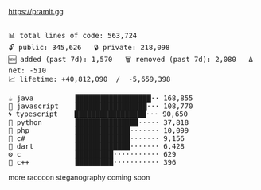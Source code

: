 https://pramit.gg
 <!-- LANGUAGES BREAKDOWN START -->
<pre><code style="font-family: monospace; font-size: 14px;">
📊 total lines of code: 563,724
🔓 public: 345,626   🔒 private: 218,098
🆕 added (past 7d): 1,570   🗑️ removed (past 7d): 2,080   Δ net: -510
📈 lifetime: +40,812,090  /  -5,659,398

☕ java          ██████████████████·· 168,855
💛 javascript    █████████████████··· 108,770
🌀 typescript    █████████████████··· 90,650
🐍 python        ███████████████····· 37,818
🐘 php           █████████████······· 10,099
🔧 c#            █████████████······· 9,156
🎯 dart          █████████████······· 6,428
⚙️ c             █████████··········· 629
🧩 c++           █████████··········· 396
</code></pre>
 <!-- LANGUAGES BREAKDOWN END -->
more raccoon steganography coming soon
